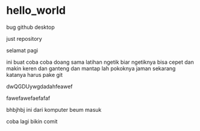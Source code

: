 # hello_world

bug github desktop
 
just repository

selamat pagi

ini buat coba coba doang sama latihan ngetik biar ngetiknya bisa cepet dan makin keren
dan ganteng dan mantap lah pokoknya
jaman sekarang katanya harus pake git

dwQGDUywgdadahfeawef



fawefawefaefafaf


bhbjhbj
 ini dari komputer
 beum masuk
 
 coba lagi bikin comit